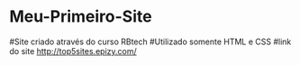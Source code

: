 # Meu-Primeiro-Site
#Site criado através do curso RBtech
#Utilizado somente HTML e CSS
#link do site http://top5sites.epizy.com/
